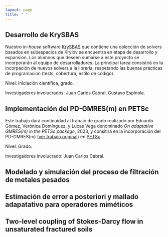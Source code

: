 ```yaml
---
layout: page
title: " "
---
```


## Desarrollo de KrySBAS

Nuestro *in-house* software [KrySBAS](https://github.com/nidtec-una/krysbas-dev) que contiene una colección de solvers basados en subespacios de Krylov se encuentra en etapa de desarrollo y expansión. Los alumnos que deseen sumarse a este proyecto se incorporarán al equipo de desarrolladores. La principal tarea consistirá en la incorpación de nuevos solvers a la librería, respetando las buenas prácticas de programación (tests, cobertura, estilo de código). 

Nivel: Iniciación científica, grado.

Investigadores involucrados: Juan Carlos Cabral, Gustavo Espínola.

## Implementación del PD-GMRES(m) en PETSc

Este trabajo dará continuidad al trabajo de grado realizado por Eduardo Gómez, Verónica Domínguez, y Lucas Vega denominado *On adaptative GMRES(m) in the PETSc package*, 2023, y consitirá en la incorporación del PD-GMRES(m) ([ver trabajo original](https://www.sciencedirect.com/science/article/pii/S037704271830030X)) en [PETSc](https://petsc.org/release/).

Nivel: Grado.

Investigadores involucrado: Juan Carlos Cabral.

## Modelado y simulación del proceso de filtración de metales pesados

## Estimación de error a posteriori y mallado adapatativo para operadores miméticos

## Two-level coupling of Stokes-Darcy flow in unsaturated fractured soils
